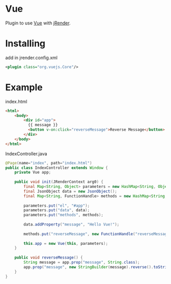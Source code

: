 Vue
=========
Plugin to use [Vue](https://vuejs.org/) with [jRender](https://github.com/mehah/jRender).

Installing
========
add in <plugins /> jrender.config.xml
```xml
<plugin class="org.vuejs.Core"/>
```

Example
========
index.html
```html
<html>
	<body>
		<div id="app">
		  {{ message }}
		  <button v-on:click="reverseMessage">Reverse Message</button>
		</div>
	</body>
</html>
```

IndexController.java
```java
@Page(name="index", path="index.html")
public class IndexController extends Window {
	private Vue app;
	
	public void init(JRenderContext arg0) {
		final Map<String, Object> parameters = new HashMap<String, Object>();
		final JsonObject data = new JsonObject();
		final Map<String, FunctionHandle> methods = new HashMap<String, FunctionHandle>();
				
		parameters.put("el", "#app");
		parameters.put("data", data);
		parameters.put("methods", methods);
		
		data.addProperty("message", "Hello Vue!");
		
		methods.put("reverseMessage", new FunctionHandle("reverseMessage"));		
		
		this.app = new Vue(this, parameters);
	}
	
	public void reverseMessage() {
		String message = app.prop("message", String.class);
		app.prop("message", new StringBuilder(message).reverse().toString());
	}
}
```
